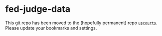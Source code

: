# fed-judge-data

This git repo has been moved to the (hopefully permanent) repo [`uscourts`](https://github.com/ryanhubert/uscourts). Please update your bookmarks and settings.
